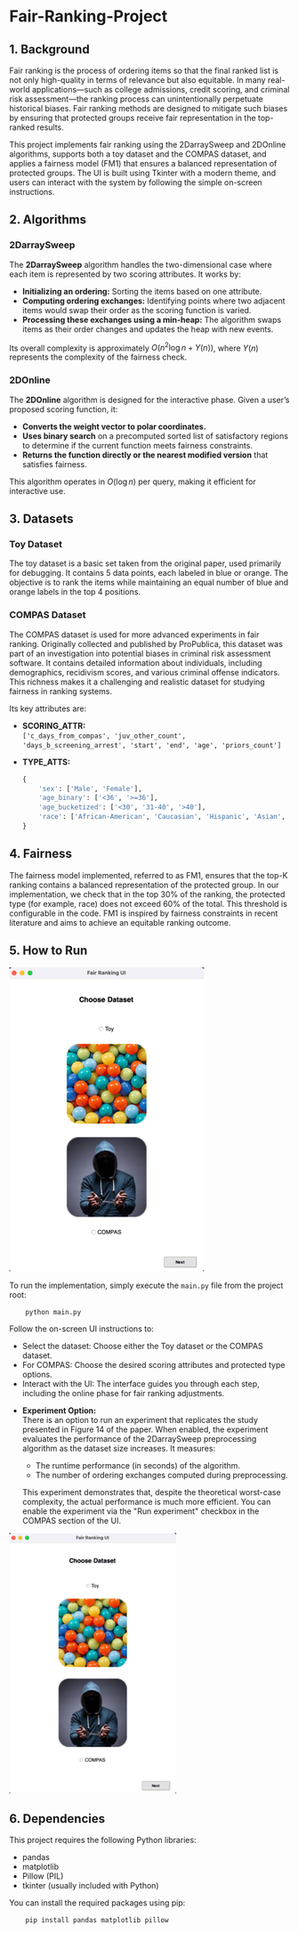 # Fair-Ranking-Project

## 1. Background

Fair ranking is the process of ordering items so that the final ranked list is not only high-quality in terms of relevance but also equitable. In many real-world applications—such as college admissions, credit scoring, and criminal risk assessment—the ranking process can unintentionally perpetuate historical biases. Fair ranking methods are designed to mitigate such biases by ensuring that protected groups receive fair representation in the top-ranked results.

This project implements fair ranking using the 2DarraySweep and 2DOnline algorithms, supports both a toy dataset and the COMPAS dataset, and applies a fairness model (FM1) that ensures a balanced representation of protected groups. The UI is built using Tkinter with a modern theme, and users can interact with the system by following the simple on-screen instructions.
## 2. Algorithms

### 2DarraySweep

The **2DarraySweep** algorithm handles the two-dimensional case where each item is represented by two scoring attributes. It works by:
- **Initializing an ordering:** Sorting the items based on one attribute.
- **Computing ordering exchanges:** Identifying points where two adjacent items would swap their order as the scoring function is varied.
- **Processing these exchanges using a min-heap:** The algorithm swaps items as their order changes and updates the heap with new events.
  
Its overall complexity is approximately $O(n^2 \log n + \Upsilon(n))$, where $\Upsilon(n)$ represents the complexity of the fairness check.

### 2DOnline

The **2DOnline** algorithm is designed for the interactive phase. Given a user’s proposed scoring function, it:
- **Converts the weight vector to polar coordinates.**
- **Uses binary search** on a precomputed sorted list of satisfactory regions to determine if the current function meets fairness constraints.
- **Returns the function directly or the nearest modified version** that satisfies fairness.

This algorithm operates in $O(\log n)$ per query, making it efficient for interactive use.

## 3. Datasets

### Toy Dataset

The toy dataset is a basic set taken from the original paper, used primarily for debugging. It contains 5 data points, each labeled in blue or orange. The objective is to rank the items while maintaining an equal number of blue and orange labels in the top 4 positions.

### COMPAS Dataset

The COMPAS dataset is used for more advanced experiments in fair ranking. Originally collected and published by ProPublica, this dataset was part of an investigation into potential biases in criminal risk assessment software. It contains detailed information about individuals, including demographics, recidivism scores, and various criminal offense indicators. This richness makes it a challenging and realistic dataset for studying fairness in ranking systems.

Its key attributes are:

- **SCORING_ATTR:**  
  `['c_days_from_compas', 'juv_other_count', 'days_b_screening_arrest', 'start', 'end', 'age', 'priors_count']`
  
- **TYPE_ATTS:**  
  ```python
  {
      'sex': ['Male', 'Female'],
      'age_binary': ['<36', '>=36'],
      'age_bucketized': ['<30', '31-40', '>40'],
      'race': ['African-American', 'Caucasian', 'Hispanic', 'Asian', 'Native American', 'Other']
  }

## 4. Fairness
The fairness model implemented, referred to as FM1, ensures that the top-K ranking contains a balanced representation of the protected group. In our implementation, we check that in the top 30% of the ranking, the protected type (for example, race) does not exceed 60% of the total. This threshold is configurable in the code. FM1 is inspired by fairness constraints in recent literature and aims to achieve an equitable ranking outcome.

## 5. How to Run

![Alt text](helpers/app_opening_screen.png)

To run the implementation, simply execute the `main.py` file from the project root:

```bash
    python main.py
```
  
Follow the on-screen UI instructions to:
* Select the dataset: Choose either the Toy dataset or the COMPAS dataset.
* For COMPAS: Choose the desired scoring attributes and protected type options.
* Interact with the UI: The interface guides you through each step, including the online phase for fair ranking adjustments.

- **Experiment Option:**  
  There is an option to run an experiment that replicates the study presented in Figure 14 of the paper. When enabled, the experiment evaluates the performance of the 2DarraySweep preprocessing algorithm as the dataset size increases. It measures:
  - The runtime performance (in seconds) of the algorithm.
  - The number of ordering exchanges computed during preprocessing.

  This experiment demonstrates that, despite the theoretical worst-case complexity, the actual performance is much more efficient. You can enable the experiment via the "Run experiment" checkbox in the COMPAS section of the UI.

<img src="helpers/app_opening_screen.png" alt="App Opening Screen" width="300">

## 6. Dependencies
This project requires the following Python libraries:
* pandas
* matplotlib
* Pillow (PIL)
* tkinter (usually included with Python)

You can install the required packages using pip:
```bash
    pip install pandas matplotlib pillow
```

